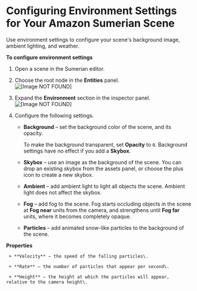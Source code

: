 # Configuring Environment Settings for Your Amazon Sumerian Scene<a name="scene-environment"></a>

Use environment settings to configure your scene's background image, ambient lighting, and weather\.

**To configure environment settings**

1. Open a scene in the Sumerian editor\.

1. Choose the root node in the **Entities** panel\.  
![\[Image NOT FOUND\]](http://docs.aws.amazon.com/sumerian/latest/userguide/images/editor-entities-scene.png)

1. Expand the **Environment** section in the inspector panel\.  
![\[Image NOT FOUND\]](http://docs.aws.amazon.com/sumerian/latest/userguide/images/scene-sections-environment.png)

1. Configure the following settings\.

   + **Background** – set the background color of the scene, and its opacity\.

     To make the background transparent, set **Opacity** to `0`\. Background settings have no effect if you add a **Skybox**\.

   + **Skybox** – use an image as the background of the scene\. You can drop an existing skybox from the assets panel, or choose the plus icon to create a new skybox\.

   + **Ambient** – add ambient light to light all objects the scene\. Ambient light does not affect the skybox\.

   + **Fog** – add fog to the scene\. Fog starts occluding objects in the scene at **Fog near** units from the camera, and strengthens until **Fog far** units, where it becomes completely opaque\.

   + **Particles** – add animated snow\-like particles to the background of the scene\.

**Properties**

     + **Velocity** – the speed of the falling particles\.

     + **Rate** – the number of particles that appear per second\.

     + **Height** – the height at which the particles will appear, relative to the camera height\.
